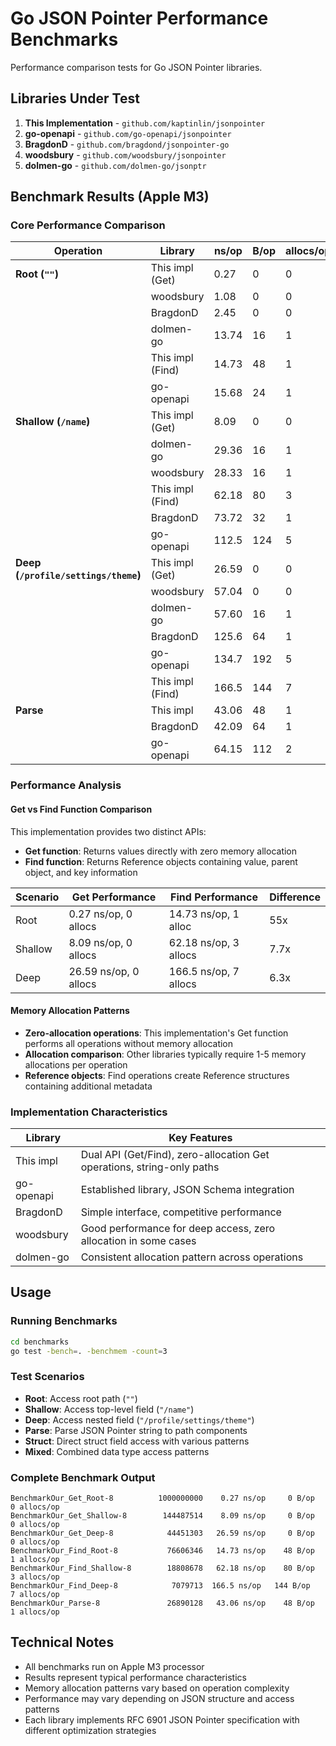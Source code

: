 # Go JSON Pointer Performance Benchmarks

Performance comparison tests for Go JSON Pointer libraries.

## Libraries Under Test

1. **This Implementation** - `github.com/kaptinlin/jsonpointer`
2. **go-openapi** - `github.com/go-openapi/jsonpointer`
3. **BragdonD** - `github.com/bragdond/jsonpointer-go`
4. **woodsbury** - `github.com/woodsbury/jsonpointer`
5. **dolmen-go** - `github.com/dolmen-go/jsonptr`

## Benchmark Results (Apple M3)

### Core Performance Comparison

| Operation | Library | ns/op | B/op | allocs/op |
|-----------|---------|-------|------|-----------|
| **Root (`""`)** | This impl (Get) | 0.27 | 0 | 0 |
| | woodsbury | 1.08 | 0 | 0 |
| | BragdonD | 2.45 | 0 | 0 |
| | dolmen-go | 13.74 | 16 | 1 |
| | This impl (Find) | 14.73 | 48 | 1 |
| | go-openapi | 15.68 | 24 | 1 |
| **Shallow (`/name`)** | This impl (Get) | 8.09 | 0 | 0 |
| | dolmen-go | 29.36 | 16 | 1 |
| | woodsbury | 28.33 | 16 | 1 |
| | This impl (Find) | 62.18 | 80 | 3 |
| | BragdonD | 73.72 | 32 | 1 |
| | go-openapi | 112.5 | 124 | 5 |
| **Deep (`/profile/settings/theme`)** | This impl (Get) | 26.59 | 0 | 0 |
| | woodsbury | 57.04 | 0 | 0 |
| | dolmen-go | 57.60 | 16 | 1 |
| | BragdonD | 125.6 | 64 | 1 |
| | go-openapi | 134.7 | 192 | 5 |
| | This impl (Find) | 166.5 | 144 | 7 |
| **Parse** | This impl | 43.06 | 48 | 1 |
| | BragdonD | 42.09 | 64 | 1 |
| | go-openapi | 64.15 | 112 | 2 |

### Performance Analysis

#### Get vs Find Function Comparison

This implementation provides two distinct APIs:

- **Get function**: Returns values directly with zero memory allocation
- **Find function**: Returns Reference objects containing value, parent object, and key information

| Scenario | Get Performance | Find Performance | Difference |
|----------|----------------|------------------|------------|
| Root | 0.27 ns/op, 0 allocs | 14.73 ns/op, 1 alloc | 55x |
| Shallow | 8.09 ns/op, 0 allocs | 62.18 ns/op, 3 allocs | 7.7x |
| Deep | 26.59 ns/op, 0 allocs | 166.5 ns/op, 7 allocs | 6.3x |

#### Memory Allocation Patterns

- **Zero-allocation operations**: This implementation's Get function performs all operations without memory allocation
- **Allocation comparison**: Other libraries typically require 1-5 memory allocations per operation
- **Reference objects**: Find operations create Reference structures containing additional metadata

### Implementation Characteristics

| Library | Key Features |
|---------|-------------|
| This impl | Dual API (Get/Find), zero-allocation Get operations, string-only paths |
| go-openapi | Established library, JSON Schema integration |
| BragdonD | Simple interface, competitive performance |
| woodsbury | Good performance for deep access, zero allocation in some cases |
| dolmen-go | Consistent allocation pattern across operations |

## Usage

### Running Benchmarks

```bash
cd benchmarks
go test -bench=. -benchmem -count=3
```

### Test Scenarios

- **Root**: Access root path (`""`)
- **Shallow**: Access top-level field (`"/name"`)
- **Deep**: Access nested field (`"/profile/settings/theme"`)
- **Parse**: Parse JSON Pointer string to path components
- **Struct**: Direct struct field access with various patterns
- **Mixed**: Combined data type access patterns

### Complete Benchmark Output

```
BenchmarkOur_Get_Root-8          1000000000    0.27 ns/op     0 B/op    0 allocs/op
BenchmarkOur_Get_Shallow-8        144487514    8.09 ns/op     0 B/op    0 allocs/op  
BenchmarkOur_Get_Deep-8            44451303   26.59 ns/op     0 B/op    0 allocs/op
BenchmarkOur_Find_Root-8           76606346   14.73 ns/op    48 B/op    1 allocs/op
BenchmarkOur_Find_Shallow-8        18808678   62.18 ns/op    80 B/op    3 allocs/op
BenchmarkOur_Find_Deep-8            7079713  166.5 ns/op   144 B/op    7 allocs/op
BenchmarkOur_Parse-8               26890128   43.06 ns/op    48 B/op    1 allocs/op
```

## Technical Notes

- All benchmarks run on Apple M3 processor
- Results represent typical performance characteristics
- Memory allocation patterns vary based on operation complexity
- Performance may vary depending on JSON structure and access patterns
- Each library implements RFC 6901 JSON Pointer specification with different optimization strategies
